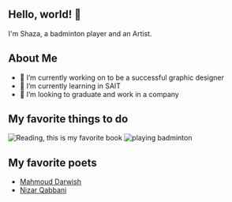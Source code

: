 ## Hello, world! 👋
I'm Shaza, a badminton player and an Artist.

## About Me
- 🔭 I’m currently working on to be a successful graphic designer
- 🌱 I’m currently learning in SAIT
- 👯 I’m looking to graduate and work in a company

## My favorite things to do 
![Reading, this is my favorite book](https://images-na.ssl-images-amazon.com/images/S/compressed.photo.goodreads.com/books/1664869307i/62876824.jpg)
![playing badminton](https://www.playgroundequipment.com/image/data/badminton-1428046_1280.jpg)

## My favorite poets
- [Mahmoud Darwish](https://encrypted-tbn1.gstatic.com/images?q=tbn:ANd9GcSRJafm6ZZAkQYRiJxHT8714UxN5eYpxZXTzzlLkY9nftUQc3sP)
- [Nizar Qabbani](https://encrypted-tbn3.gstatic.com/images?q=tbn:ANd9GcSEZzc-VrBx7JbzM27pCONrl-pR-ls05rZMnGZ53fEdc20cjMvJ)

